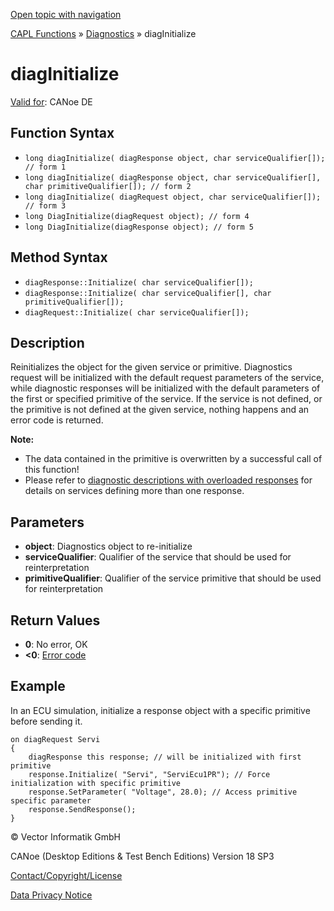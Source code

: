 [Open topic with navigation](../../../../../CANoeDEFamily.htm#Topics/CAPLFunctions/Diagnostics/Functions/CAPLfunctionDiagInitialize.md)

[CAPL Functions](../../CAPLfunctions.md) » [Diagnostics](../CAPLfunctionsDiagnosticsOverview.md) » diagInitialize

# diagInitialize

[Valid for](../../../Shared/FeatureAvailability.md):  CANoe DE

## Function Syntax

- `long diagInitialize( diagResponse object, char serviceQualifier[]); // form 1`
- `long diagInitialize( diagResponse object, char serviceQualifier[], char primitiveQualifier[]); // form 2`
- `long diagInitialize( diagRequest object, char serviceQualifier[]); // form 3`
- `long DiagInitialize(diagRequest object); // form 4`
- `long DiagInitialize(diagResponse object); // form 5`

## Method Syntax

- `diagResponse::Initialize( char serviceQualifier[]);`
- `diagResponse::Initialize( char serviceQualifier[], char primitiveQualifier[]);`
- `diagRequest::Initialize( char serviceQualifier[]);`

## Description

Reinitializes the object for the given service or primitive. Diagnostics request will be initialized with the default request parameters of the service, while diagnostic responses will be initialized with the default parameters of the first or specified primitive of the service. If the service is not defined, or the primitive is not defined at the given service, nothing happens and an error code is returned.

**Note:**

- The data contained in the primitive is overwritten by a successful call of this function!
- Please refer to [diagnostic descriptions with overloaded responses](../CAPLfunctionsDiagnosticsDescriptionsOverloadResponses.md) for details on services defining more than one response.

## Parameters

- **object**: Diagnostics object to re-initialize
- **serviceQualifier**: Qualifier of the service that should be used for reinterpretation
- **primitiveQualifier**: Qualifier of the service primitive that should be used for reinterpretation

## Return Values

- **0**: No error, OK
- **<0**: [Error code](../CAPLfunctionsDiagnosticsErrorCode.md)

## Example

In an ECU simulation, initialize a response object with a specific primitive before sending it.

```plaintext
on diagRequest Servi 
{
    diagResponse this response; // will be initialized with first primitive 
    response.Initialize( "Servi", "ServiEcu1PR"); // Force initialization with specific primitive 
    response.SetParameter( "Voltage", 28.0); // Access primitive specific parameter 
    response.SendResponse();
}
```

© Vector Informatik GmbH

CANoe (Desktop Editions & Test Bench Editions) Version 18 SP3

[Contact/Copyright/License](../../../Shared/ContactCopyrightLicense.md)

[Data Privacy Notice](https://www.vector.com/int/en/company/get-info/privacy-policy/)